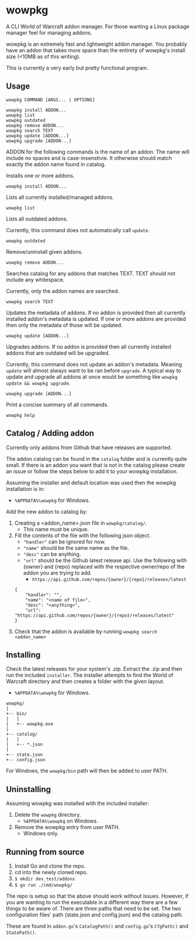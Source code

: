 # wowpkg
A CLI World of Warcraft addon manager. For those wanting a Linux package manager feel for managing addons.

wowpkg is an extremely fast and lightweight addon manager. You probably have an addon that takes more space than the entirety of wowpkg's install size (<10MB as of this writing).

This is currently a very early but pretty functional program.

## Usage
```
wowpkg COMMAND [ARGS... | OPTIONS]

wowpkg install ADDON...
wowpkg list
wowpkg outdated
wowpkg remove ADDON...
wowpkg search TEXT
wowpkg update [ADDON...]
wowpkg upgrade [ADDON...]
```

ADDON for the following commands is the name of an addon. The name will include no spaces and is case-insenstivie. It otherwise should match exactly the addon name found in catalog.


Installs one or more addons.
```
wowpkg install ADDON...
```


Lists all currently installed/managed addons.
```
wowpkg list
```


Lists all outdated addons.

Currently, this command does not automatically call `update`. 
```
wowpkg outdated
```

Remove/uninstall given addons.
```
wowpkg remove ADDON...
```

Searches catalog for any addons that matches TEXT. TEXT should not include any whitespace.

Currently, only the addon names are searched.
```
wowpkg search TEXT
```

Updates the metadata of addons. If no addon is provided then all currently installed addon's metadata is updated. If one or more addons are provided then only the metadata of those will be updated.
```
wowpkg update [ADDON...]
```

Upgrades addons. If no addon is provided then all currently installed addons that are outdated will be upgraded.

Currently, this command does not update an addon's metadata. Meaning `update` will almost always want to be ran before `upgrade`. A typical way to update and upgrade all addons at once would be something like `wowpkg update && wowpkg upgrade`.
```
wowpkg upgrade [ADDON...]
```

Print a concise summary of all commands.
```
wowpkg help
```

## Catalog / Adding addon
Currently only addons from Github that have releases are supported.

The addon catalog can be found in the `catalog` folder and is currently quite small. If there is an addon you want that is not in the catalog please create an issue or follow the steps below to add it to your wowpkg installation.

Assuming the installer and default location was used then the wowpkg installation is in:
- `%APPDATA%\wowpkg` for Windows.

Add the new addon to catalog by:
1. Creating a <addon_name>.json file in `wowpkg/catalog/`.
	- This name must be unique.
2. Fill the contents of the file with the following json object.
	- `"handler"` can be ignored for now.
	- `"name"` should be the same name as the file.
	- `"desc"` can be anything.
	- `"url"` should be the Github latest release api. Use the following with {owner} and {repo} replaced with the respective owner/repo of the addon you are trying to add.
		- `https://api.github.com/repos/{owner}/{repo}/releases/latest`
	```
	{
		"handler": "",
		"name": "<name of file>",
		"desc": "<anything>",
		"url": "https://api.github.com/repos/{owner}/{repo}/releases/latest"
	}
	```
3. Check that the addon is available by running `wowpkg search <addon_name>`

## Installing
Check the latest releases for your system's .zip. Extract the .zip and then run the included `installer`. The installer attempts to find the World of Warcraft directory and then creates a folder with the given layout.
- `%APPDATA%\wowpkg` for Windows.
```
wowpkg/
|
+-- bin/
|   |
|   +-- wowpkg.exe
|
+-- catalog/
|   |
|   +-- *.json
|
+-- state.json
+-- config.json
```
For Windows, the `wowpkg/bin` path will then be added to user PATH.

## Uninstalling
Assuming wowpkg was installed with the included installer:
1. Delete the `wowpkg` directory.
	- `%APPDATA%\wowpkg` on Windows.
2. Remove the wowpkg entry from user PATH.
	- Windows only.

## Running from source
1. Install Go and clone the repo.
2. cd into the newly cloned repo.
3. `$ mkdir dev_test/addons`
4. `$ go run ./cmd/wowpkg/`

The repo is setup so that the above should work without issues. However, if you are wanting to run the executable in a different way there are a few things to be aware of. There are three paths that need to be set. The two configuration files' path (state.json and config.json) and the catalog path.

These are found in `addon.go`'s `CatalogPath()` and `config.go`'s `CfgPath()` and `StatePath()`.
